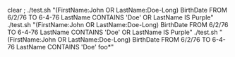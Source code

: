 clear ; ./test.sh "(FirstName:John OR LastName:Doe-Long) BirthDate FROM 6/2/76 TO 6-4-76 LastName CONTAINS 'Doe' OR LastName IS Purple"
./test.sh "(FirstName:John OR LastName:Doe-Long) BirthDate FROM 6/2/76 TO 6-4-76 LastName CONTAINS 'Doe' OR LastName IS Purple"
./test.sh "(FirstName:John OR LastName:Doe-Long) BirthDate FROM 6/2/76 TO 6-4-76 LastName CONTAINS 'Doe' foo*"